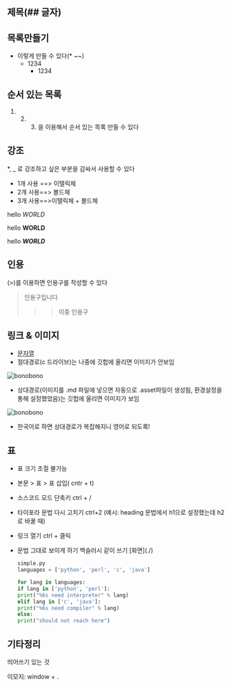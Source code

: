 ## 제목(## 글자)



## 목록만들기

* 이렇게 만들 수 있다(* ~~)
  + 1234
    - 1234

## 순서 있는 목록

1. 2. 3. 을 이용해서 순서 있는 목록 만들 수 있다





## 강조

*, _ 로 강조하고 싶은 부분을 감싸서 사용할 수 있다



* 1개 사용 ==> 이탤릭체
* 2개 사용==> 볼드체
* 3개 사용==>이탤릭체 + 볼드체



hello *WORLD*

hello **WORLD**

hello ***WORLD***



## 인용

(>)를 이용하면 인용구를 작성할 수 있다



> 인용구입니다
>
> > > 이중 인용구



## 링크 & 이미지

* [문자열](./images/다운로드.png)
* 절대경로(c 드라이브)는 나중에 깃헙에 올리면 이미지가 안보임

![bonobono](C:/Users/etd93/Desktop/markdown/images/bonobono.jpg)



* 상대경로(이미지를 .md 파일에 넣으면 자동으로 .asset파일이 생성됨, 환경설정을 통해 설정했었음)는 깃헙에 올리면 이미지가 보임

![bonobono](C:/Users/etd93/Desktop/markdown/%EB%A7%88%ED%81%AC%EB%8B%A4%EC%9A%B4%20%EA%B4%80%EB%A0%A8%20%EB%82%B4%EC%9A%A9%20%EC%A0%95%EB%A6%AC.md.assets/bonobono.jpg)

* 한국어로 하면 상대경로가 복잡해지니 영어로 되도록!

## 표

* 표 크기 조절 불가능

* 본문 > 표 > 표 삽입( cntr + t)

* 소스코드 모드 단축키 ctrl + /

* 타이포라 문법 다시 고치기 ctrl+2 (예시: heading 문법에서 h1으로 설정했는데 h2로 바꿀 때)

* 링크 열기 ctrl + 클릭

* 문법 그대로 보이게 하기 백슬러시 같이 쓰기  \[화면](./)

  

  ```python
  simple.py
  languages = ['python', 'perl', 'c', 'java']
  
  for lang in languages:
  if lang in ['python', 'perl']:
  print("%6s need interpreter" % lang)
  elif lang in ['c', 'java']:
  print("%6s need compiler" % lang)
  else:
  print("should not reach here")
  ```

  

## 기타정리



띄어쓰기 있는 것

이모지: window + .

